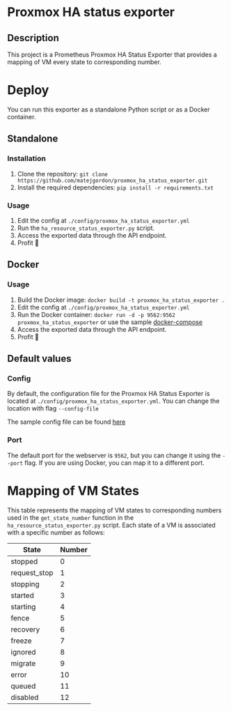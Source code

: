 # Proxmox HA status exporter

## Description

This project is a Prometheus Proxmox HA Status Exporter that provides a mapping of VM every state to corresponding number.


# Deploy

You can run this exporter as a standalone Python script or as a Docker container.

## Standalone
### Installation

1. Clone the repository: `git clone https://github.com/matejgordon/proxmox_ha_status_exporter.git`
2. Install the required dependencies: `pip install -r requirements.txt`

### Usage

1. Edit the config at `./config/proxmox_ha_status_exporter.yml`
2. Run the `ha_resource_status_exporter.py` script.
3. Access the exported data through the API endpoint.
4. Profit 💸

## Docker
### Usage

1. Build the Docker image: `docker build -t proxmox_ha_status_exporter .`
2. Edit the config at `./config/proxmox_ha_status_exporter.yml`
3. Run the Docker container: `docker run -d -p 9562:9562 proxmox_ha_status_exporter` or use the sample [docker-compose](docker-compose.yml)
4. Access the exported data through the API endpoint.
5. Profit 💸


## Default values

### Config
By default, the configuration file for the Proxmox HA Status Exporter is located at `./config/proxmox_ha_status_exporter.yml`. You can change the location with flag `--config-file`

The sample config file can be found [here](/config/proxmox_ha_status_exporter.yml)

### Port

The default port for the webserver is `9562`, but you can change it using the `--port` flag. If you are using Docker, you can map it to a different port.


# Mapping of VM States

This table represents the mapping of VM states to corresponding numbers used in the `get_state_number` function in the `ha_resource_status_exporter.py` script. Each state of a VM is associated with a specific number as follows:

| State         | Number |
|---------------|--------|
| stopped       | 0      |
| request_stop  | 1      |
| stopping      | 2      |
| started       | 3      |
| starting      | 4      |
| fence         | 5      |
| recovery      | 6      |
| freeze        | 7      |
| ignored       | 8      |
| migrate       | 9      |
| error         | 10     |
| queued        | 11     |
| disabled      | 12     |